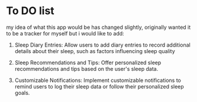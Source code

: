 # To DO list

my idea of what this app would be has changed slightly, originally wanted it to be a tracker for myself but i would like to add:

1. Sleep Diary Entries: Allow users to add diary entries to record additional details about their sleep, such as factors influencing sleep quality

2. Sleep Recommendations and Tips: Offer personalized sleep recommendations and tips based on the user's sleep data. 

3. Customizable Notifications: Implement customizable notifications to remind users to log their sleep data or follow their personalized sleep goals.